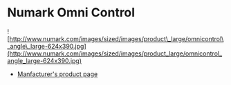 # Numark Omni Control

![http://www.numark.com/images/sized/images/product\_large/omnicontrol\_angle\_large-624x390.jpg](http://www.numark.com/images/sized/images/product_large/omnicontrol_angle_large-624x390.jpg)

  - [Manfacturer's product
    page](http://www.numark.com/product/omnicontrol)
